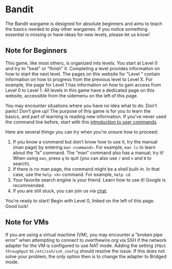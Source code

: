 # Bandit

The Bandit wargame is designed for absolute beginners and aims to teach the basics needed to play other wargames. If you notice something essential is missing or have ideas for new levels, please let us know!

## Note for Beginners

This game, like most others, is organized into levels. You start at Level 0 and try to "beat" or "finish" it. Completing a level provides information on how to start the next level. The pages on this website for "Level <X>" contain information on how to progress from the previous level to Level X. For example, the page for Level 1 has information on how to gain access from Level 0 to Level 1. All levels in this game have a dedicated page on this website, accessible from the sidemenu on the left of this page.

You may encounter situations where you have no idea what to do. Don’t panic! Don’t give up! The purpose of this game is for you to learn the basics, and part of learning is reading new information. If you've never used the command line before, start with this [introduction to user commands](insert_link_here).

Here are several things you can try when you're unsure how to proceed:

1. If you know a command but don’t know how to use it, try the manual (man page) by entering `man <command>`. For example, `man ls` to learn about the “ls” command. The “man” command also has a manual; try it! When using `man`, press `q` to quit (you can also use `/` and `n` and `N` to search).
2. If there is no man page, the command might be a shell built-in. In that case, use the `help <X>` command. For example, `help cd`.
3. Your favorite search engine is your friend. Learn how to use it! Google is recommended.
4. If you are still stuck, you can join us via [chat](insert_chat_link_here).

You’re ready to start! Begin with Level 0, linked on the left of this page. Good luck!

## Note for VMs

If you are using a virtual machine (VM), you may encounter a "broken pipe error" when attempting to connect to overthewire.org via SSH if the network adapter for the VM is configured to use NAT mode. Adding the setting `IPQoS throughput` to `/etc/ssh/ssh_config` should resolve the issue. If this does not solve your problem, the only option then is to change the adapter to Bridged mode.
